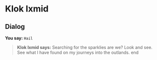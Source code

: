 # Klok Ixmid


## Dialog

**You say:** `Hail`



>**Klok Ixmid says:** Searching for the sparklies are we?  Look and see.  See what I have found on my journeys into the outlands.
end





